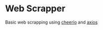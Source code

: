 # Web Scrapper

Basic web scrapping using [cheerio](https://www.npmjs.com/package/cheerio) and [axios](https://www.npmjs.com/package/axios)
